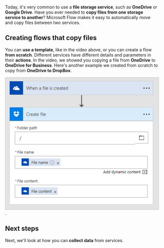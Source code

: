 Today, it's very common to use a **file storage service**, such as **OneDrive** or **Google Drive**.  Have you ever needed to **copy files from one storage service to another**?  Microsoft Flow makes it easy to automatically move and copy files between two services.

## Creating flows that copy files

You can **use a template**, like in the video above, or you can create a flow **from scratch**.  Different services have different details and parameters in their **actions**.  In the video, we showed you copying a file from **OneDrive** to **OneDrive for Business**.  Here's another example we created from scratch to copy from **OneDrive to DropBox**.

![OneDrive to DropBox](./media/learning-copy-files/onedrive-to-dropbox.png).

## Next steps

Next, we'll look at how you can **collect data** from services.
